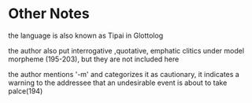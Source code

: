 # Other Notes

the language is also known as Tipai in Glottolog

the author also put interrogative ,quotative, emphatic clitics under model morpheme (195-203), but they are not included here

the author mentions '-m' and categorizes it as cautionary, it indicates a warning to the addressee that an undesirable event is about to take palce(194)

